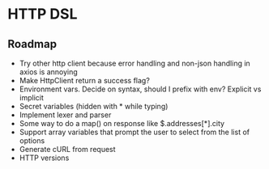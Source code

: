 # HTTP DSL

## Roadmap
- Try other http client because error handling and non-json handling in axios is annoying
- Make HttpClient return a success flag?
- Environment vars. Decide on syntax, should I prefix with env? Explicit vs implicit
- Secret variables (hidden with * while typing)
- Implement lexer and parser
- Some way to do a map() on response like $.addresses[*].city
- Support array variables that prompt the user to select from the list of options
- Generate cURL from request
- HTTP versions
